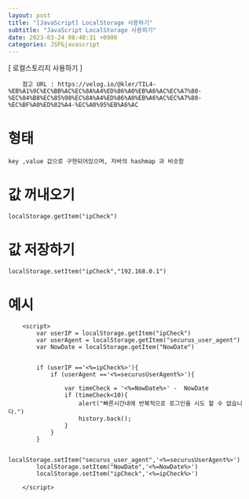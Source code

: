 ```yaml
---
layout: post
title: "[JavaScript] LocalStorage 사용하기"
subtitle: "JavaScript LocalStorage 사용하기"
date: 2023-03-24 08:40:31 +0900
categories: JSP&javascript
---
```

[ 로컬스토리지 사용하기 ]
		
		참고 URL : https://velog.io/@kler/TIL4-%EB%A1%9C%EC%BB%AC%EC%8A%A4%ED%86%A0%EB%A6%AC%EC%A7%80-%EC%84%B8%EC%85%98%EC%8A%A4%ED%86%A0%EB%A6%AC%EC%A7%80-%EC%BF%A0%ED%82%A4-%EC%A0%95%EB%A6%AC

		

# 형태
	key ,value 값으로 구현되어있으며, 자바의 hashmap 과 비슷함
	

# 값 꺼내오기 

	localStorage.getItem("ipCheck")
	
# 값 저장하기

	localStorage.setItem("ipCheck","192.168.0.1")



# 예시

		<script>
			var userIP = localStorage.getItem("ipCheck")
			var userAgent = localStorage.getItem("securus_user_agent")
			var NowDate = localStorage.getItem("NowDate")
			
			
			if (userIP =='<%=ipCheck%>'){
				if (userAgent =='<%=securusUserAgent%>'){

					var timeCheck = '<%=NowDate%>' -  NowDate
					if (timeCheck<10){
						alert("빠른시간내에 반복적으로 로그인을 시도 할 수 없습니다.")
						history.back();
					}					
				}
			}
			
			localStorage.setItem("securus_user_agent",'<%=securusUserAgent%>')
			localStorage.setItem("NowDate",'<%=NowDate%>')
			localStorage.setItem("ipCheck",'<%=ipCheck%>')
			
		</script>
                                                                                                                                                                                                                                                                                                                                                                                                                                                                                                                                                                                                                                                                                                                                                                                                                                                                                                                                                                                                                                                                                                                                             

